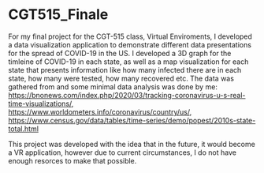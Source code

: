 # CGT515_Finale

For my final project for the CGT-515 class, Virtual Enviroments, I developed a data visualization application to demonstrate different data  presentations for the spread of COVID-19 in the US.
I developed a 3D graph for the timleine of COVID-19 in each state, as well as a map visualization for each state that presents information like how many infected there are in each state, how many were tested, how many recovered etc.
The data was gathered from and some minimal data analysis was done by me:
https://bnonews.com/index.php/2020/03/tracking-coronavirus-u-s-real-time-visualizations/, 
https://www.worldometers.info/coronavirus/country/us/, 
https://www.census.gov/data/tables/time-series/demo/popest/2010s-state-total.html

This project was developed with the idea that in the future, it would become a VR application, however due to current circumstances, I do not have enough resorces to make that possible.
